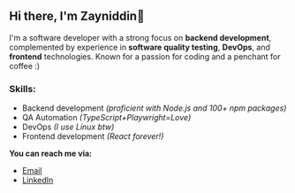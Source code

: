 ## Hi there, I'm Zayniddin👋

I'm a software developer with a strong focus on **backend development**, complemented by experience in **software quality testing**, **DevOps**, and **frontend** technologies. Known for a passion for coding and a penchant for coffee :)

### Skills:
- Backend development *(proficient with Node.js and 100+ npm packages)*
- QA Automation *(TypeScript+Playwright=Love)*
- DevOps *(I use Linux btw)*
- Frontend development *(React forever!)*

**You can reach me via:**
- [Email](mailto:zayniddindev@gmail.com)
- [LinkedIn](https://www.linkedin.com/in/zayniddin-atabaev)
